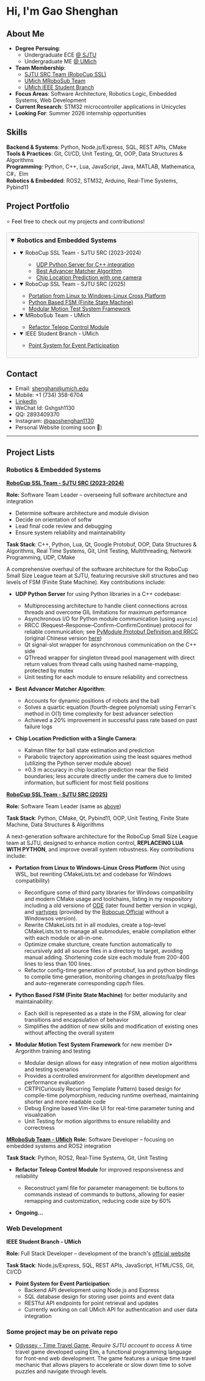 # Hi, I'm Gao Shenghan

## About Me

- **Degree Persuing**: 
    - Undergraduate ECE [@ SJTU](https://www.sjtu.edu.cn/) 
    - Undergraduate ME [@ UMich](https://www.umich.edu/)
- **Team Membership**: 
    - [SJTU SRC Team (RoboCup SSL)](https://github.com/sjtu-src)
    - [UMich MRoboSub Team](https://github.com/MRoboSub/mrobosub)
    - [UMich IEEE Student Branch](https://ieee.eecs.umich.edu/)  
- **Focus Areas**: Software Architecture, Robotics Logic, Embedded Systems, Web Development  
- **Current Research**: STM32 microcontroller applications in Unicycles  
- **Looking For**: Summer 2026 internship opportunities


## Skills

**Backend & Systems**: Python, Node.js/Express, SQL, REST APIs, CMake  
**Tools & Practices**: Git, CI/CD, Unit Testing, Qt, OOP, Data Structures & Algorithms  
**Programming**: Python, C++, Lua, JavaScript, Java, MATLAB, Mathematica, C#，Elm  
**Robotics & Embedded**: ROS2, STM32, Arduino, Real-Time Systems, Pybind11  

## Project Portfolio

⭐️ Feel free to check out my projects and contributions!

<div style="border:1px solid #ccc; padding:10px; border-radius:5px; background:#f9f9f9;">
  <details open>
    <summary style="font-size:16px; font-weight:bold; ">Robotics and Embedded Systems</summary>
    <ul>
        <li>
        <details open>
            <summary>RoboCup SSL Team - SJTU SRC (2023-2024)</   summary>
            <ul>
                <li><a href="#udp_server">UDP Python Server for C++ integration</a></li>
                <li><a href="#matcher_algo">Best Advancer Matcher Algorithm</a></li>
                <li><a href="#chip_pred">Chip Location Prediction with one camera</a></li>
            </ul>
        </details>
        </li>
        <li>
        <details open>
            <summary>RoboCup SSL Team - SJTU SRC (2025)</summary>
            <ul>
                <li><a href="portationL2W">Portation from Linux to Windows-Linux Cross Platform</a></li>
                <li><a href="#pyfsm">Python Based FSM (Finite State Machine)</a></li>
                <li><a href="#modularMotionTest">Modular Motion Test System Framework</a></li>
            </ul>
        </details>
        </li>
        <li>
        <details open>
            <summary>MRoboSub Team - UMich</summary>
            <ul>
                <li><a href="#teleop">Refactor Teleop Control Module</a></li>
            </ul>
        </details>
        </li>
        <li>
        <details open>
            <summary>IEEE Student Branch - UMich</summary>
            <ul>
                <li><a href="#pointSystem">Point System for Event Participation</a></li>
            </ul>
        </details>
        </li>
    </ul>
  </details>
</div>

## Contact
- Email: shenghan@umich.edu
- Mobile: +1 (734) 358-6704
- [LinkedIn](https://www.linkedin.com/in/shenghan-gao-30b029383)
- WeChat Id: Gshgsh1130
- QQ: 2893409370
- Instagram: [@gaoshenghan1130](https://www.instagram.com/gaoshenghan1130/)
- Personal Website (coming soon 🚧)

---

## Project Lists

### Robotics & Embedded Systems

**[RoboCup SSL Team - SJTU SRC (2023-2024)](https://github.com/sjtu-src/Falcon2023)<a id ="src2023"></a>**

**Role:** Software Team Leader – overseeing full software architecture and integration
- Determine software architecture and module division
- Decide on orientation of softw
- Lead final code review and debugging  
- Ensure system reliability and maintainability

**Task Stack**: C++, Python, Lua, Qt, Google Protobuf, OOP, Data Structures & Algorithms, Real Time Systems, Git, Unit Testing, Multithreading, Network Programming, UDP, CMake

A comprehensive overhaul of the software architecture for the RoboCup Small Size League team at SJTU, featuring recursive skill structures and two levels of FSM (Finite State Machine). Key contributions include:

- **UDP Python Server** for using Python libraries in a C++ codebase:<a id="udp_server"></a>
    - Multiprocessing architecture to handle client connections across threads and overcome GIL limitations for maximum performance
    - Asynchronous I/O for Python module communication (using `asyncio`)
    - RRCC (Request–Response–Confirm–ConfirmContinue) protocol for reliable communication; see [PyModule Protobuf Definition and RRCC](./PyModule/PYM_Protobuf&RRCC_Eng.md) (original Chinese version [here](./PyModule/PYM_Protobuf&RRCC.md))
    - Qt signal-slot wrapper for asynchronous communication on the C++ side
    - QThread wrapper for singleton thread pool management with direct return values from thread calls using hashed name-mapping, protected by mutex
    - Unit testing for each module to ensure reliability and correctness

- **Best Advancer Matcher Algorithm**:<a id="matcher_algo"></a>
    - Accounts for dynamic positions of robots and the ball
    - Solves a quartic equation (fourth-degree polynomial) using Ferrari's method in O(1) time complexity for best advancer selection
    - Achieved a 20% improvement in successful pass rate based on past failure logs

- **Chip Location Prediction with a Single Camera**:<a id="chip_pred"></a>
    - Kalman filter for ball state estimation and prediction
    - Parabolic trajectory approximation using the least squares method (utilizing the Python server module above)
    - ±0.3 m accuracy in chip location prediction near the field boundaries; less accurate directly under the camera due to limited information, but sufficient for most field positions


**[RoboCup SSL Team - SJTU SRC (2025)](https://github.com/sjtu-src/Falcon2026)**

**Role:** Software Team Leader (same as [above](#src2023))

**Task Stack**: Python, CMake, Qt, Pybind11, OOP, Unit Testing, Finite State Machine, Data Structures & Algorithms


A next-generation software architecture for the RoboCup Small Size League team at SJTU, designed to enhance motion control, **REPLACEING LUA WITH PYTHON**, and improve overall system robustness. Key contributions include:


- **Portation from Linux to Windows-Linux Cross Platform** (Not using WSL, but rewriting CMakeLists.txt and codebase for Windows compatibility) <a id="portationL2W"></a>
  - Reconfigure some of third party libraries for Windows compatibility and modern CMake usage and toolchains, listing in my respository including a old versiono of [ODE](https://github.com/gaoshenghan1130/ODE_modernRepair) (later found better version in vcpkg),  and [vartypes](https://github.com/gaoshenghan1130/VarTypes_Robocup) (provided by the [Robocup Official](https://www.robocup.org) without a Windowsos version).
  - Rewrite CMakeLists.txt in all modules, create a top-level CMakeLists.txt to manage all submodules, enable compilation either with each module or all-in-one.
  - Optimize cmake sturcture, create function automatically to recursively add all source files in a directory to target, avoiding manual adding. Shortening code size each module from 200-400 lines to less than 100 lines.
  - Refactor config-time generation of protobuf, lua and python bindings to compile time generation, monitoring changes in proto/lua/py files and auto-regenerate corresponding cpp/h files.

- **Python Based FSM (Finite State Machine)** for better modularity and maintainability: <a id="pyfsm"></a>
    - Each skill is represented as a state in the FSM, allowing for clear transitions and encapsulation of behavior
    - Simplifies the addition of new skills and modification of existing ones without affecting the overall system

- **Modular Motion Test System Framework** for new member D* Argorithm training and testing <a id="modularMotionTest"></a>
    - Modular design allows for easy integration of new motion algorithms and testing scenarios
    - Provides a controlled environment for algorithm development and performance evaluation
  - CRTP(Curiously Recurring Template Pattern) based design for compile-time polymorphism, reducing runtime overhead, maintaining shorter and more readable code
  - Debug Engine based Vim-like UI for real-time parameter tuning and visualization
  - Unit Testing for motion algorithms to ensure reliability and correctness

**[MRoboSub Team - UMich](https://www.github.com/MRoboSub/mrobosub)**
**Role:** Software Developer – focusing on embedded systems and ROS2 integration

**Task Stack**: Python, ROS2, Real-Time Systems, Git, Unit Testing

- **Refactor Teleop Control Module** for improved responsiveness and reliability<a id="teleop"></a>
    - Reconstruct yaml file for parameter management: tie buttons to commands instead of commands to buttons, allowing for easier remapping and customization, reducing code size by 60%

- **Ongoing...**

### Web Development

**IEEE Student Branch - UMich**

**Role:** Full Stack Developer – development of the branch's [official website](https://ieee.eecs.umich.edu/)

**Task Stack**: Node.js/Express, SQL, REST APIs, JavaScript, HTML/CSS, Git, CI/CD

- **Point System for Event Participation**:<a id="pointSystem"></a>
    - Backend API development using Node.js and Express
    - SQL database design for storing user points and event data
    - RESTful API endpoints for point retrieval and updates
    - Currently working on call UMich API for authentication and user data integration



### Some project may be on private repo



- [Odyssey - Time Travel Game](https://focs.ji.sjtu.edu.cn/git/SilverFOCS-24su/p2team07), *Require SJTU account to access*
A time travel game developed using Elm, a functional programming language for front-end web development. The game features a unique time travel mechanic that allows players to accelerate or slow down time to solve puzzles and navigate through levels.

